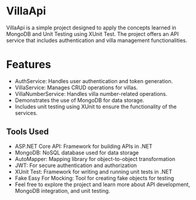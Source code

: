 # VillaApi
VillaApi is a simple project designed to apply the concepts learned in MongoDB and Unit Testing using XUnit Test.
The project offers an API service that includes authentication and villa management functionalities.

# Features
* AuthService: Handles user authentication and token generation.
* VillaService: Manages CRUD operations for villas.
* VillaNumberService: Handles villa number-related operations.
* Demonstrates the use of MongoDB for data storage.
* Includes unit testing using XUnit to ensure the functionality of the services.
## Tools Used
* ASP.NET Core API: Framework for building APIs in .NET
* MongoDB: NoSQL database used for data storage
* AutoMapper: Mapping library for object-to-object transformation
* JWT: For secure authentication and authorization
* XUnit Test: Framework for writing and running unit tests in .NET
* Fake Easy For Mocking: Tool for creating fake objects for testing
* Feel free to explore the project and learn more about API development, MongoDB integration, and unit testing.

